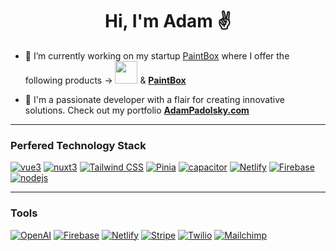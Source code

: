 <h1 align="center">Hi, I'm Adam ✌️</h1>

- 📱 I’m currently working on my startup [PaintBox](http://getpaintbox.com) where I offer the following products -> **[<img src="https://get.tradeboxpro.app/assets/tradebox-icon-orange-shadow-ccfa09a1.png" alt="" width="36" height="36" style="border-radius:'8px'"/>](http://get.tradeboxpro.app)** & **[PaintBox](http://getpaintbox.com)**

- 💼 I'm a passionate developer with a flair for creating innovative solutions. Check out my portfolio **[AdamPadolsky.com](http://adampadolsky.com)**

---

### Perfered Technology Stack

[![vue3](https://img.shields.io/badge/Vue-00C7B7?style=for-the-badge&logo=vuedotjs&logoColor=white)](https://vuejs.org)
[![nuxt3](https://img.shields.io/badge/Nuxt-0769AD?style=for-the-badge&logo=nuxtdotjs&logoColor=white)](https://vuejs.org)
[![Tailwind CSS](https://img.shields.io/badge/tailwindcss-%2338B2AC.svg?style=for-the-badge&logo=tailwind-css&logoColor=white)](https://tailwind.css)
[![Pinia](https://img.shields.io/badge/Pinia-%234285F4.svg?style=for-the-badge&logo=pinia&logoColor=white)](https://pinia.vuejs.org)
[![capacitor](https://img.shields.io/badge/capacitor-E34F26?style=for-the-badge&logo=capacitor&logoColor=white)](https://capacitorjs.com)
[![Netlify](https://img.shields.io/badge/Netlify-%2300C7B7.svg?style=for-the-badge&logo=netlify&logoColor=white)](https://netilify.com)
[![Firebase](https://img.shields.io/badge/firebase-ffca28.svg?style=for-the-badge&logo=firebase&logoColor=black)](https://firebase.google.com)
[![nodejs](https://img.shields.io/badge/Node.js-339933?style=for-the-badge&logo=nodedotjs&logoColor=white)](https://nodejs.org)

---

### Tools

[![OpenAI](https://img.shields.io/badge/OpenAI-%23F22F46.svg?style=for-the-badge&logo=openai&logoColor=white)](https://openai.com)
[![Firebase](https://img.shields.io/badge/firebase-ffca28.svg?style=for-the-badge&logo=firebase&logoColor=black)](https://firebase.google.com)
[![Netlify](https://img.shields.io/badge/Netlify-%2300C7B7.svg?style=for-the-badge&logo=netlify&logoColor=white)](https://netilify.com)
[![Stripe](https://img.shields.io/badge/Stripe-%23007FFF.svg?style=for-the-badge&logo=stripe&logoColor=white)](https://stripe.com)
[![Twilio](https://img.shields.io/badge/Twilio-%23F22F46.svg?style=for-the-badge&logo=twilio&logoColor=white)](https://twilio.com)
[![Mailchimp](https://img.shields.io/badge/Mailchimp-%23FFCA28.svg?style=for-the-badge&logo=mailchimp&logoColor=black)](https://mailchimp.com)
